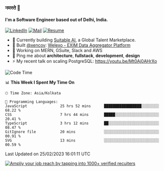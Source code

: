 ### नमस्ते 🙏

#### I'm a Software Engineer based out of Delhi, India.

[![LinkedIn](https://img.shields.io/badge/linkedin-%230077B5.svg)](https://linkedin.com/in/sambhav2612)
[![Mail](https://img.shields.io/badge/gmail-D14836)](mailto:sambhavjain2612@gmail.com)
[![Resume](https://img.shields.io/badge/resume-%23#FFFF00.svg)](https://mega.nz/file/IjA3yaoB#BFfQg1-aKva0piAd_wWs8Hf5dlnYRQ2ZkwtYwNMzBhA)

- 🏢 Currently building [Suitable AI](https://suitable.ai), a Global Talent Marketplace.
- 💅 Built [@xencov](https://github.com/xencov): [Welexo - EXIM Data Aggregator Platform](https://welexo.com)
- 🌱 Working on MERN, GSuite, Slack and AWS
- 💬 Ping me about **architecture**, **fullstack**, **development**, **design**
- ⚡️ My recent talk on scaling PostgreSQL: https://youtu.be/Mt0Aj0AHrXo

<!--START_SECTION:waka-->
![Code Time](http://img.shields.io/badge/Code%20Time-3%2C191%20hrs%2013%20mins-blue)

📊 **This Week I Spent My Time On** 

```text
🕑︎ Time Zone: Asia/Kolkata

💬 Programming Languages: 
JavaScript               25 hrs 52 mins      █████████████████░░░░░░░░   68.22 % 
CSS                      7 hrs 44 mins       █████░░░░░░░░░░░░░░░░░░░░   20.41 % 
TypeScript               3 hrs 12 mins       ██░░░░░░░░░░░░░░░░░░░░░░░   08.47 % 
GitIgnore file           20 mins             ░░░░░░░░░░░░░░░░░░░░░░░░░   00.91 % 
SVG                      13 mins             ░░░░░░░░░░░░░░░░░░░░░░░░░   00.59 % 
```


 Last Updated on 25/02/2023 16:01:11 UTC
<!--END_SECTION:waka-->

[![Ampliy your job reach by tapping into 1000+ verified recuiters](https://user-images.githubusercontent.com/19583619/212717528-45b497fd-e886-4452-90fe-93829667bd63.png)](https://app.suitable.ai/login)

